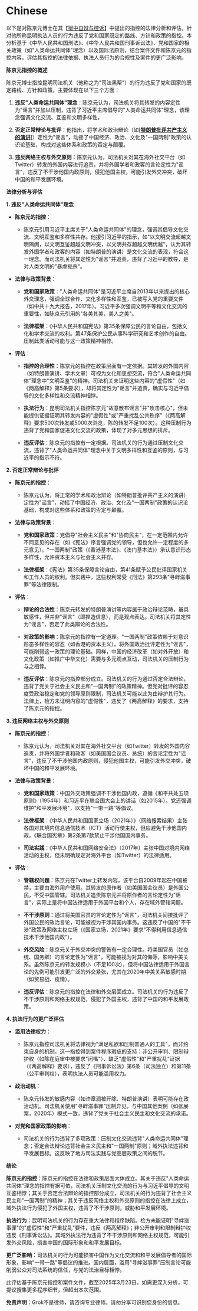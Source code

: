 Chinese
=========

以下是对陈京元博士在其【[狱中自辩与控诉](/case/letters/Prison/Letter_cn.md)】中提出的指控的法律分析和评估，针对他所称昆明执法人员的行为违反了党和国家既定的路线、方针和政策的指控。本分析基于《中华人民共和国刑法》、《中华人民共和国刑事诉讼法》、党和国家的相关政策（如"人类命运共同体"理念）以及国际法原则，结合案件文件和陈京元的指控内容，评估其指控的法律依据、执法人员行为的合规性及案件的更广泛影响。

**陈京元指控的概述**

陈京元博士指控昆明司法机关（他称之为"司法黑帮"）的行为违反了党和国家的既定路线、方针和政策，主要体现在以下三个方面：

1.  **违反"人类命运共同体"理念**：陈京元认为，司法机关将其转发的内容定性为"谣言"并加以压制，违背了习近平主席倡导的"人类命运共同体"理念，该理念强调文化交流、互鉴和文明多样性。

2.  **否定正常辩论与批评**：他指出，将学术和政治辩论（如[[**特朗普批评共产主义的演讲**](https://x.com/aboluowang/status/1192548418867974144)]）定性为"谣言"，动摇了中国经济、政治、文化及"一国两制"政策的认识论基础，构成对这些体系和政策的否定与颠覆。

3.  **违反网络主权与外交原则**：陈京元认为，司法机关对其在海外社交平台（如Twitter）转发的外国内容进行追责，并将外国学者和政客的言论定性为"谣言"，违反了不干涉他国内政原则，侵犯他国主权，可能引发外交冲突，破坏中国的和平发展环境。

**法律分析与评估**

**1. 违反"人类命运共同体"理念**

- **陈京元的指控**：

  - 陈京元引用习近平主席关于"人类命运共同体"的理念，强调其倡导文化交流、文明互鉴和多样性共存。他援引习近平的指示，如"以文明交流超越文明隔阂，以文明互鉴超越文明冲突，以文明共存超越文明优越"，认为其转发外国学者和政客的内容（如特朗普的演讲）是文化交流的表现，符合这一理念。而司法机关将其定性为"谣言"并追责，违背了习近平的教导，是对人类文明的"暴虐扼杀"。

- **法律与政策背景**：

  - **党和国家政策**："人类命运共同体"是习近平主席自2013年以来提出的核心外交理念，强调全球合作、文化多样性和互鉴，已被写入党的重要文件（如中共十九大报告，2017年）。习近平多次强调文明平等和文化交流的重要性，如陈京元引用的"各美其美，美人之美"。

  - **法律框架**：《中华人民共和国宪法》第35条保障公民的言论自由，包括文化和学术交流的权利。第47条保护公民从事科学研究和艺术创作的自由。压制此类活动可能与这一政策精神相悖。

- **评估**：

  - **指控的合理性**：陈京元的指控在政策层面有一定依据。其转发的外国内容（如特朗普演讲、学术文章）可视为文化和思想交流，符合"人类命运共同体"理念中"文明互鉴"的精神。司法机关未证明这些内容的"虚假性"（如《两高解释》第5条要求），却将其定性为"谣言"并追责，确实与习近平倡导的文化多样性和交流精神相悖。

  - **执法行为**：昆明司法机关指控陈京元"故意散布谣言"并"攻击核心"，但未能提供证据证明其转发内容的"虚假性"或"严重扰乱公共秩序"（《两高解释》要求500次转发或5000次浏览，陈的转发不足100次）。这种压制行为违背了党和国家促进文化交流的政策，体现了对多元思想的排斥。

  - **违反评估**：陈京元的指控有一定根据。司法机关的行为通过压制文化交流，违背了"人类命运共同体"理念中关于文明多样性和互鉴的原则，与习近平的指示不符。

**2. 否定正常辩论与批评**

- **陈京元的指控**：

  - 陈京元认为，将正常的学术和政治辩论（如特朗普批评共产主义的演讲）定性为"谣言"，动摇了中国经济、政治、文化及"一国两制"政策的认识论基础，构成对这些体系和政策的否定与颠覆。

- **法律与政策背景**：

  - **党和国家政策**：党倡导"社会主义民主"和"协商民主"，在一定范围内允许不同意见的存在（如《宪法》序言强调党的领导，但也允许一定程度的多元意见）。"一国两制"政策（《香港基本法》、《澳门基本法》）承认意识形态多样性，允许资本主义与社会主义并存。

  - **法律框架**：《宪法》第35条保障言论自由，第41条赋予公民批评国家机关和工作人员的权利。但实践中，这些权利常受《刑法》第293条"寻衅滋事罪"等法律限制。

- **评估**：

  - **辩论的合法性**：陈京元转发的特朗普演讲等内容属于政治辩论范畴，虽具敏感性，但并非"谣言"（即捏造信息），而是观点表达。司法机关将其定性为"谣言"，否定了此类辩论的合法性。

  - **对政策的影响**：陈京元的指控有一定道理。"一国两制"政策依赖于对意识形态多样性的容忍（如香港的资本主义）。将外国政治批评定性为"谣言"，可能削弱这一政策的理论基础。同样，中国的经济改革（如对外开放）和文化政策（如推广中华文化）需要与多元观点互动，司法机关的压制行为与之相悖。

  - **违反评估**：陈京元的指控部分成立。司法机关的行为通过否定合法辩论，违背了党关于社会主义民主和"一国两制"的政策精神。但党对批评的容忍度受政治稳定和党的领导原则限制，司法机关可能以此为由辩护其行为。法律上，检方未证明内容的"虚假性"，违反了《两高解释》的要求，支持了陈京元的指控。

**3. 违反网络主权与外交原则**

- **陈京元的指控**：

  - 陈京元认为，司法机关对其在海外社交平台（如Twitter）转发的外国内容追责，并将外国学者和政客（如美国国会议员、总统）的言论定性为"谣言"，违反了不干涉他国内政原则，侵犯他国主权，可能引发外交冲突，破坏中国的和平发展环境。

- **法律与政策背景**：

  - **党和国家政策**：中国外交政策强调不干涉他国内政，遵循《和平共处五项原则》（1954年）和习近平在联合国大会上的讲话（如2015年）。党还强调维护"和平发展环境"，以支持"一带一路"等倡议。

  - **法律框架**：《中华人民共和国国家立场（2021年）》（网络搜索结果）主张各国对其境内信息通信技术（ICT）活动行使主权，但应避免干涉他国内政。《联合国宪章》第2条第7款禁止干涉他国国内事务。

  - **司法实践**：《中华人民共和国网络安全法》（2017年）主张中国对境内网络活动的主权，但未明确规定对海外平台（如Twitter）的法律适用。

- **评估**：

  - **管辖权问题**：陈京元在Twitter上转发内容，该平台自2009年起在中国被禁，主要由海外用户使用。其转发的原作者（如美国国会议员）是外国公民，不受中国管辖。司法机关追责陈京元并将原作者的言论定性为"谣言"，实际上是将中国法律适用于外国平台和个人，存在域外管辖问题。

  - **不干涉原则**：通过将美国官员的言论定性为"谣言"，司法机关间接批评了外国公民的政治言论，可能被视为干涉其国内事务。这违反了中国的"不干涉"政策及网络主权立场（《国家立场，2021年》要求"不得利用信息通信技术干涉他国内政"）。

  - **外交风险**：陈京元关于外交冲突的警告有一定合理性。将美国官员（如总统、国务卿）的言论定性为"谣言"，可能被视为对其的侮辱，影响中美关系。虽然陈京元的转发规模小（不足100次），但将中国法律适用于外国言论的先例可能引发更广泛的外交紧张，尤其在2020年中美关系敏感时期（如贸易战、疫情）。

  - **违反评估**：陈京元的指控在法律和外交层面成立。司法机关的行为违反了不干涉原则和网络主权规范，侵犯了外国主权，违背了中国的和平发展政策。

**4. 执法行为的更广泛评估**

- **滥用法律权力**：

  - 陈京元指控司法机关将法律视为"满足私欲和压制普通人的工具"，而非约束自身的机制。这一指控得到案件程序瑕疵的支持：非公开审判、限制辩护权（如陈在庭审中被要求"闭嘴"）、缺乏"虚假性"和"严重扰乱"证据（《两高解释》要求），违反了《刑事诉讼法》第6条（司法独立）和第11条（公平审判权），表明执法人员可能滥用权力。

- **政治动机**：

  - 陈京元转发的敏感内容（如许章润被开除、特朗普演讲）表明可能存在政治动机。司法机关使用"寻衅滋事罪"压制异见，与中国其他案例（如张展案，2020年）模式一致，违背了党关于社会主义民主和文化交流的承诺。

- **对党和国家政策的影响**：

  - 司法机关的行为违背了多项政策：压制文化交流违背"人类命运共同体"理念；否定合法辩论违背社会主义民主和"一国两制"原则；域外执法违背和平发展目标。这反映了地方司法实践与党高层政策之间的脱节。

**结论**

**陈京元的指控**：陈京元的指控在法律和政策层面大体成立。其关于违反"人类命运共同体"理念的指控有据可依，司法机关压制文化交流的行为与习近平倡导的文明互鉴相悖；其关于否定合法辩论的指控部分成立，司法机关的行为违背了社会主义民主和"一国两制"的精神；其关于违反网络主权和外交原则的指控在法律上成立，域外执法行为侵犯了外国主权，违背了不干涉原则，威胁和平发展环境。

**执法行为**：昆明司法机关的行为存在重大法律和程序缺陷。检方未能证明"寻衅滋事罪"的"虚假性"和"严重扰乱"要件，违反《两高解释》；非公开审判和限制辩护权违反《刑事诉讼法》。其域外执法行为违背了不干涉原则和网络主权规范，可能引发外交风险，损害中国的国际形象和和平发展目标。

**更广泛影响**：司法机关的行为可能损害中国作为文化交流和和平发展倡导者的国际形象，影响"一带一路"等倡议的推进。国内层面，滥用"寻衅滋事罪"压制言论可能削弱公众对司法系统的信任，与党的法治目标相悖。

此评估基于陈京元指控和案件文件，截至2025年3月23日。如需更深入分析，可提议搜集更多程序细节，但超出本次范围。

**免责声明**：Grok不是律师，请咨询专业律师。请勿分享可识别您身份的信息。
